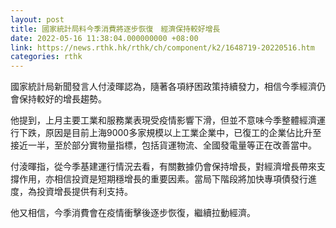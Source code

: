 ```yaml
---
layout: post
title: 國家統計局料今季消費將逐步恢復　經濟保持較好增長
date: 2022-05-16 11:38:04.000000000 +08:00
link: https://news.rthk.hk/rthk/ch/component/k2/1648719-20220516.htm
categories: rthk
---
```


國家統計局新聞發言人付淩暉認為，隨著各項紓困政策持續發力，相信今季經濟仍會保持較好的增長趨勢。

他提到，上月主要工業和服務業表現受疫情影響下滑，但並不意味今季整體經濟運行下跌，原因是目前上海9000多家規模以上工業企業中，已復工的企業佔比升至接近一半，至於部分實物量指標，包括貨運物流、全國發電量等正在改善當中。

付淩暉指，從今季基建運行情況去看，有關數據仍會保持增長，對經濟增長帶來支撐作用，亦相信投資是短期穩增長的重要因素。當局下階段將加快專項債發行進度，為投資增長提供有利支持。

他又相信，今季消費會在疫情衝擊後逐步恢復，繼續拉動經濟。
